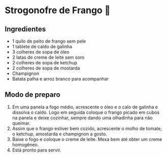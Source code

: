 # Strogonofre de Frango :chicken:

## Ingredientes

* 1 quilo de peito de frango sem pele
* 1 tablete de caldo de galinha
* 3 colheres de sopa de óleo
* 2 latas de creme de leite sem soro
* 2 colheres de sopa de ketchup
* 2 colheres de sopa de mostarda
* Champignon
* Batata palha e arroz branco para acompanhar

## Modo de preparo

1. Em uma panela a fogo médio, acrescente o óleo e o calo de galinha e dissolva o caldo. Logo em seguida coloque o frango picado em cubos na panela e deixe cozinhar, sempre dando uma olhadinha para não queimar.
2. Assim que o frango estiver bem cozido, acrescente o molho de tomate, o ketchup, amostarda e champignon a gosto.
3. Baixe o fogo e coloque o creme de leite. Mexa bem até obter um creme homogêneo.
4. Está pronto para servir.


